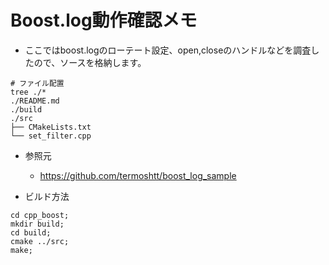 # Boost.log動作確認メモ
- ここではboost.logのローテート設定、open,closeのハンドルなどを調査したので、ソースを格納します。

```
# ファイル配置
tree ./*
./README.md 
./build
./src
├── CMakeLists.txt
└── set_filter.cpp
```



- 参照元
    - https://github.com/termoshtt/boost_log_sample

- ビルド方法
```
cd cpp_boost;
mkdir build;
cd build;
cmake ../src;
make;
```


